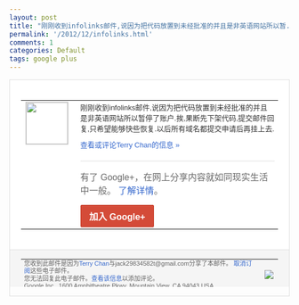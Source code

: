 ```yaml
---
layout: post
title: "刚刚收到infolinks邮件,说因为把代码放置到未经批准的并且是非英语网站所以暂..."
permalink: '/2012/12/infolinks.html'
comments: 1
categories: Default
tags: google plus
---
```

<!-- X-Notifications: 1:be2411f430000000 -->

<div style="border:solid 1px #dfdfdf;color:#686868;font:13px Arial"><div style="background-color:#fff;padding:20px;"><table cellpadding="0" cellspacing="0"><tr><td style="padding-right:15px;vertical-align:top"><a href="https://plus.google.com/_/notifications/emlink?emr=14900066512970582018&amp;emid=CJnlvcjLvbQCFQFwTAodlywAAA&amp;path=%2F108643996575278738906&amp;dt=1356714554129&amp;uob=8"><img height="75" src="https://lh3.googleusercontent.com/-KKRGTyJ5Bl0/AAAAAAAAAAI/AAAAAAAAtnY/R4QEWIp3Ur0/s75-c-k-a/photo.jpg" style="border:solid 1px #cccccc;" width="75"/></a></td><td style="width:578px;color:#333;font:13px Arial;vertical-align:top"><div style="padding-bottom:10px">刚刚收到infolinks邮件,说因为把<wbr/>代码放置到未经批准的并且是非英语网站所以<wbr/>暂停了账户.挨,果断先下架代码,提交邮件<wbr/>回复,只希望能够快些恢复.以后所有域名都<wbr/>提交申请后再挂上去.</div><a href="https://plus.google.com/_/notifications/emlink?emr=14900066512970582018&amp;emid=CJnlvcjLvbQCFQFwTAodlywAAA&amp;path=%2F108643996575278738906%2Fposts%2FfuNFn5x9xTR%3Fgpinv%3DAMIXal_RJkvj-69HE1cMF2MMCS9u4C0kQaQvODF84t8eVms5S2Q6Ss1byu5SpiIKAZ8ZoLYKkON1Gh8QSK9DIBmWKNSoadPNrNPJG8kczsFsoBbnLchsxUw&amp;dt=1356714554129&amp;uob=8" style="color:#3366CC;text-decoration:none">查看或评论Terry Chan的信息 »</a><div style="margin-top:20px;border-top:solid 1px #dfdfdf"><div style="padding:15px 0;color:#686868;font:16px Arial">有了 Google+，在网上分享内容就如同现实生活中一般。 <a href="http://www.google.com/+/learnmore/" style="color:#3366CC;text-decoration:none">了解详情</a>。</div><a href="https://plus.google.com/_/notifications/emlink?emr=14900066512970582018&amp;emid=CJnlvcjLvbQCFQFwTAodlywAAA&amp;path=%2F%3Fgpinv%3DAMIXal_RJkvj-69HE1cMF2MMCS9u4C0kQaQvODF84t8eVms5S2Q6Ss1byu5SpiIKAZ8ZoLYKkON1Gh8QSK9DIBmWKNSoadPNrNPJG8kczsFsoBbnLchsxUw&amp;dt=1356714554129&amp;uob=8" style="display:inline-block;padding:7px 15px;background-color:#d44b38; color:#fff;font-size:16px; font-weight:bold;border-radius:2px;-webkit-border-radius:2px; -moz-border-radius:2px;border:solid 1px #c43b28; white-space:nowrap;text-decoration:none">加入 Google+</a></div></td></tr></table></div><div style="border-top:solid 1px #dfdfdf;padding:0 20px; background-color:#f5f5f5"><table cellpadding="0" cellspacing="0" style="height:50px"><tbody><tr><td style="vertical-align:middle;width:100%; color:#636363;font:11px Arial; line-height:120%">您收到此邮件是因为<a href="https://plus.google.com/_/notifications/emlink?emr=14900066512970582018&amp;emid=CJnlvcjLvbQCFQFwTAodlywAAA&amp;path=%2F108643996575278738906%3Fgpinv%3DAMIXal_RJkvj-69HE1cMF2MMCS9u4C0kQaQvODF84t8eVms5S2Q6Ss1byu5SpiIKAZ8ZoLYKkON1Gh8QSK9DIBmWKNSoadPNrNPJG8kczsFsoBbnLchsxUw&amp;dt=1356714554129&amp;uob=8" style="color:#3366CC;text-decoration:none">Terry Chan</a>与jack29834582t@gmail.com分享了本邮件。 <a href="https://plus.google.com/_/notifications/emlink?emr=14900066512970582018&amp;emid=CJnlvcjLvbQCFQFwTAodlywAAA&amp;path=%2F_%2Fnonplus%2Femailsettings%3Fgpinv%3DAMIXal_RJkvj-69HE1cMF2MMCS9u4C0kQaQvODF84t8eVms5S2Q6Ss1byu5SpiIKAZ8ZoLYKkON1Gh8QSK9DIBmWKNSoadPNrNPJG8kczsFsoBbnLchsxUw%26est%3DADH5u8XyD62IkY2RHOZtt4TFYHjtuP47gS2259YD0RVCg3f5w98sXixgmxBAloXRHvAK-r-aAqGbRKS-haw79oQS3n2WibY4-j-91AIroMovRDvAs1-Rc58jc7quXm2LYuMTUre2T7NWgk9kt8pBH-8zWR953Uyd6Q&amp;dt=1356714554129&amp;uob=8" style="color:#3366CC;text-decoration:none">取消订阅</a>这些电子邮件。<br/>您无法回复此电子邮件。<a href="https://plus.google.com/_/notifications/emlink?emr=14900066512970582018&amp;emid=CJnlvcjLvbQCFQFwTAodlywAAA&amp;path=%2F108643996575278738906%2Fposts%2FfuNFn5x9xTR%3Fgpinv%3DAMIXal_RJkvj-69HE1cMF2MMCS9u4C0kQaQvODF84t8eVms5S2Q6Ss1byu5SpiIKAZ8ZoLYKkON1Gh8QSK9DIBmWKNSoadPNrNPJG8kczsFsoBbnLchsxUw&amp;dt=1356714554129&amp;uob=8" style="color:#3366CC;text-decoration:none">查看该信息</a>以添加评论。<br/>Google Inc., 1600 Amphitheatre Pkwy, Mountain View, CA 94043 USA<br/></td><td><img src="https://ssl.gstatic.com/s2/oz/images/notifications/logo/google-plus-6617a72bb36cc548861652780c9e6ff1.png"/></td></tr></tbody></table></div></div>